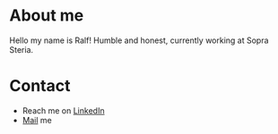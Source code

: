 # About me
Hello my name is Ralf!
    Humble and honest, currently working at Sopra Steria.


# Contact
- Reach me on [LinkedIn](https://www.linkedin.com/in/ralf-van-aert-3a7797170/)
- [Mail](mailto:ralf@van-aert.nl) me


<!---
rpjvanaert/rpjvanaert is a ✨ special ✨ repository because its `README.md` (this file) appears on your GitHub profile.
You can click the Preview link to take a look at your changes.
- 👀 I’m interested in ...
- 🌱 I’m currently learning ...
- 💞️ I’m looking to collaborate on ...
- 📫 How to reach me ...
--->
